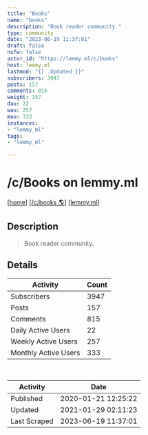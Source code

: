 ```yaml
---
title: "Books" 
name: "books"
description: "Book reader community."
type: community
date: "2023-06-19 11:37:01"
draft: false
nsfw: false
actor_id: "https://lemmy.ml/c/books"
host: lemmy.ml
lastmod: "{[ .Updated }}"
subscribers: 3947
posts: 157
comments: 815
weight: 157
dau: 22
wau: 257
mau: 333
instances:
- "lemmy_ml"
tags: 
- "lemmy_ml"

---
```


# /c/Books on lemmy.ml

[[home](/)]
[[/c/books 🌎](https://lemmy.ml/c/books)]
[[lemmy.ml](/instances/lemmy_ml)]


## Description 

<blockquote class="description">
Book reader community.
</blockquote>


## Details

| Activity | Count  |
|----------------------|---|
| Subscribers          | 3947 |
| Posts                | 157  |
| Comments             | 815  |
| Daily Active Users   | 22  |
| Weekly Active Users  | 257  |
| Monthly Active Users | 333  |

<br>

| Activity | Date |
|----------------------|---|
| Published            | 2020-01-21 12:25:22 |
| Updated              | 2021-01-29 02:11:23 |
| Last Scraped         | 2023-06-19 11:37:01 |
